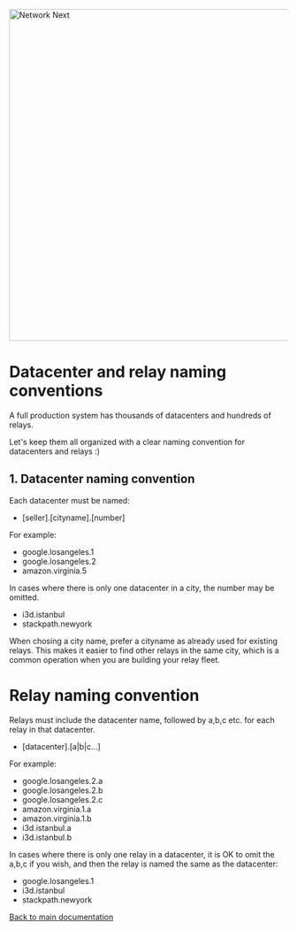 <img src="https://static.wixstatic.com/media/799fd4_0512b6edaeea4017a35613b4c0e9fc0b~mv2.jpg/v1/fill/w_1200,h_140,al_c,q_80,usm_0.66_1.00_0.01/networknext_logo_colour_black_RGB_tightc.jpg" alt="Network Next" width="600"/>

<br>

# Datacenter and relay naming conventions

A full production system has thousands of datacenters and hundreds of relays.

Let's keep them all organized with a clear naming convention for datacenters and relays :)

## 1. Datacenter naming convention

Each datacenter must be named:

* [seller].[cityname].[number]

For example:

* google.losangeles.1
* google.losangeles.2
* amazon.virginia.5

In cases where there is only one datacenter in a city, the number may be omitted.

* i3d.istanbul
* stackpath.newyork

When chosing a city name, prefer a cityname as already used for existing relays. This makes it easier to find other relays in the same city, which is a common operation when you are building your relay fleet.

# Relay naming convention

Relays must include the datacenter name, followed by a,b,c etc. for each relay in that datacenter.

* [datacenter].[a|b|c...]

For example:

* google.losangeles.2.a
* google.losangeles.2.b
* google.losangeles.2.c
* amazon.virginia.1.a
* amazon.virginia.1.b
* i3d.istanbul.a
* i3d.istanbul.b

In cases where there is only one relay in a datacenter, it is OK to omit the a,b,c if you wish, and then the relay is named the same as the datacenter:

* google.losangeles.1
* i3d.istanbul
* stackpath.newyork

[Back to main documentation](../README.md)
